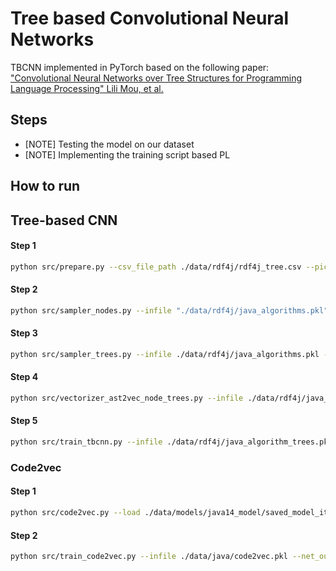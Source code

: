 # Tree based Convolutional Neural Networks

TBCNN implemented in PyTorch based on the following paper:
["Convolutional Neural Networks over Tree Structures for Programming Language Processing" Lili Mou, et al.](https://arxiv.org/pdf/1409.5718.pdf)


## Steps
- [NOTE] Testing the model on our dataset
- [NOTE] Implementing the training script based PL

## How to run

## Tree-based CNN
#### Step 1 
```bash
python src/prepare.py --csv_file_path ./data/rdf4j/rdf4j_tree.csv --pickle_file_path ./data/rdf4j/rdf4j_tree.pickle --output_file_path ./data/rdf4j/java_algorithms.pkl
``` 

#### Step 2
```bash
python src/sampler_nodes.py --infile "./data/rdf4j/java_algorithms.pkl" --outfile "./data/rdf4j/java_algorithm_nodes.pkl" --limit -1 --per_node -1
``` 

#### Step 3
```bash
python src/sampler_trees.py --infile ./data/rdf4j/java_algorithms.pkl --outfile ./data/rdf4j/java_algorithm_trees.pkl --label_key "value" --minsize 100 --maxsize 2000 --test 15
``` 

#### Step 4
```bash
python src/vectorizer_ast2vec_node_trees.py --infile ./data/rdf4j/java_algorithm_nodes.pkl --vectors_outfile ./data/rdf4j/java_algorithm_vectors.pkl --net_outfile ./data/rdf4j/java_algorithm_net.pth
``` 

#### Step 5
```bash
python src/train_tbcnn.py --infile ./data/rdf4j/java_algorithm_trees.pkl --embedfile ./data/rdf4j/java_algorithm_vectors.pkl --net_outfile ./checkpoints/tbcnn2/
``` 


### Code2vec

#### Step 1
```bash
python src/code2vec.py --load ./data/models/java14_model/saved_model_iter8.release --predict --export_code_vectors --in_dir ./data/java/rdf4j_codes/ --out_dir ./data/java/code2vec.pkl
```

#### Step 2
```bash
python src/train_code2vec.py --infile ./data/java/code2vec.pkl --net_outfile ./checkpoints/code2vec/
```
